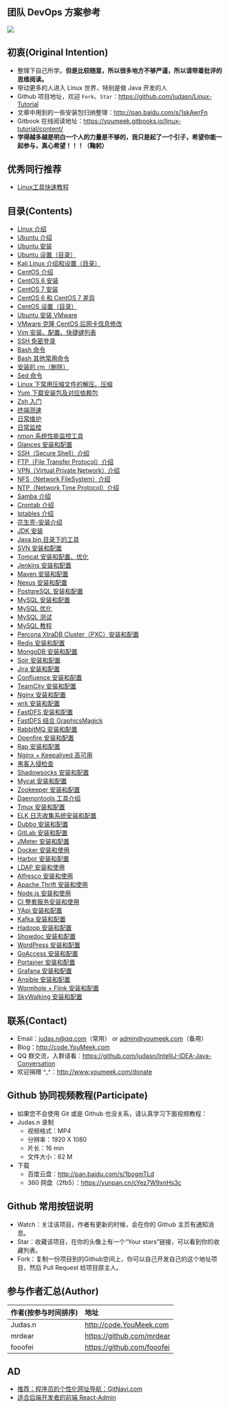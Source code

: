 
## 团队 DevOps 方案参考

<a target="_blank" href="https://coding.net/?utm_source=judasn">
<img id="judasn" src="https://upload-images.jianshu.io/upload_images/12159-e3279861ff8655c9.jpg?imageMogr2/auto-orient/strip%7CimageView2/2/w/1240">
</a>


## 初衷(Original Intention)

- 整理下自己所学。**但是比较随意，所以很多地方不够严谨，所以请带着批评的思维阅读。**
- 带动更多的人进入 Linux 世界，特别是做 Java 开发的人
- Github 项目地址，欢迎 `Fork`、`Star`：<https://github.com/judasn/Linux-Tutorial>
- 文章中用到的一些安装包归纳整理：<http://pan.baidu.com/s/1skAwrFn>
- Gitbook 在线阅读地址：<https://youmeek.gitbooks.io/linux-tutorial/content/>
- **学得越多越是明白一个人的力量是不够的，我只是起了一个引子，希望你能一起参与，真心希望！！！（鞠躬）**

## 优秀同行推荐

- [Linux工具快速教程](http://linuxtools-rst.readthedocs.io/zh_CN/latest/base/index.html)

## 目录(Contents)

- [Linux 介绍](markdown-file/Linux.md)
- [Ubuntu 介绍](markdown-file/Ubuntu.md)
- [Ubuntu 安装](markdown-file/Ubuntu-Install.md)
- [Ubuntu 设置（目录）](markdown-file/ubuntu-settings/ubuntu-settings-toc.md)
- [Kali Linux 介绍和设置（目录）](markdown-file/kali-linux-settings/kali-linux-toc.md)
- [CentOS 介绍](markdown-file/CentOS.md)
- [CentOS 6 安装](markdown-file/CentOS-Install.md)
- [CentOS 7 安装](markdown-file/CentOS-7-Install.md)
- [CentOS 6 和 CentOS 7 差异](markdown-file/CentOS6-and-CentOS7.md)
- [CentOS 设置（目录）](markdown-file/centos-settings/centos-settings-toc.md)
- [Ubuntu 安装 VMware](markdown-file/Ubuntu-Install-VMware.md)
- [VMware 克隆 CentOS 后网卡信息修改](markdown-file/CentOS-Virtual-Machine-Copy-Settings.md)
- [Vim 安装、配置、快捷键列表](markdown-file/Vim-Install-And-Settings.md)
- [SSH 免密登录](markdown-file/SSH-login-without-password.md)
- [Bash 命令](markdown-file/Bash.md)
- [Bash 其他常用命令](markdown-file/Bash-Other-Bash.md)
- [安装的 rm（删除）](markdown-file/shell-safe-rm.md)
- [Sed 命令](markdown-file/Sed.md)
- [Linux 下常用压缩文件的解压、压缩](markdown-file/File-Extract-Compress.md)
- [Yum 下载安装包及对应依赖包](markdown-file/Off-line-Yum-Install.md)
- [Zsh 入门](markdown-file/Zsh.md)
- [终端测速](markdown-file/speedtest.md)
- [日常维护](markdown-file/maintenance.md)
- [日常监控](markdown-file/monitor.md)
- [nmon 系统性能监控工具](markdown-file/Nmon.md)
- [Glances 安装和配置](markdown-file/Glances-Install-And-Settings.md)
- [SSH（Secure Shell）介绍](markdown-file/SSH.md)
- [FTP（File Transfer Protocol）介绍](markdown-file/FTP.md)
- [VPN（Virtual Private Network）介绍](markdown-file/VPN.md)
- [NFS（Network FileSystem）介绍](markdown-file/NFS.md)
- [NTP（Network Time Protocol）介绍](markdown-file/NTP.md)
- [Samba 介绍](markdown-file/Samba.md)
- [Crontab 介绍](markdown-file/Crontab.md)
- [Iptables 介绍](markdown-file/Iptables.md)
- [花生壳-安装介绍](markdown-file/Hsk-Install.md)
- [JDK 安装](markdown-file/JDK-Install.md)
- [Java bin 目录下的工具](markdown-file/Java-bin.md)
- [SVN 安装和配置](markdown-file/SVN-Install-And-Settings.md)
- [Tomcat 安装和配置、优化](markdown-file/Tomcat-Install-And-Settings.md)
- [Jenkins 安装和配置](markdown-file/Jenkins-Install-And-Settings.md)
- [Maven 安装和配置](markdown-file/Maven-Install-And-Settings.md)
- [Nexus 安装和配置](markdown-file/Nexus-Install-And-Settings.md)
- [PostgreSQL 安装和配置](markdown-file/PostgreSQL-Install-And-Settings.md)
- [MySQL 安装和配置](markdown-file/Mysql-Install-And-Settings.md)
- [MySQL 优化](markdown-file/Mysql-Optimize.md)
- [MySQL 测试](markdown-file/Mysql-Test.md)
- [MySQL 教程](markdown-file/Mysql-Tutorial.md)
- [Percona XtraDB Cluster（PXC）安装和配置](markdown-file/PXC-Install-And-Settings.md)
- [Redis 安装和配置](markdown-file/Redis-Install-And-Settings.md)
- [MongoDB 安装和配置](markdown-file/MongoDB-Install-And-Settings.md)
- [Solr 安装和配置](markdown-file/Solr-Install-And-Settings.md)
- [Jira 安装和配置](markdown-file/Jira-Install-And-Settings.md)
- [Confluence 安装和配置](markdown-file/Confluence-Install-And-Settings.md)
- [TeamCity 安装和配置](markdown-file/TeamCity-Install-And-Settings.md)
- [Nginx 安装和配置](markdown-file/Nginx-Install-And-Settings.md)
- [wrk 安装和配置](markdown-file/wrk-Install-And-Settings.md)
- [FastDFS 安装和配置](markdown-file/FastDFS-Install-And-Settings.md)
- [FastDFS 结合 GraphicsMagick](markdown-file/FastDFS-Nginx-Lua-GraphicsMagick.md)
- [RabbitMQ 安装和配置](markdown-file/RabbitMQ-Install-And-Settings.md)
- [Openfire 安装和配置](markdown-file/Openfire-Install-And-Settings.md)
- [Rap 安装和配置](markdown-file/Rap-Install-And-Settings.md)
- [Nginx + Keepalived 高可用](markdown-file/Nginx-Keepalived-Install-And-Settings.md)
- [黑客入侵检查](markdown-file/Was-Hacked.md)
- [Shadowsocks 安装和配置](markdown-file/http://code.youmeek.com/2016/08/19/2016/08/VPS/)
- [Mycat 安装和配置](markdown-file/Mycat-Install-And-Settings.md)
- [Zookeeper 安装和配置](markdown-file/Zookeeper-Install.md)
- [Daemontools 工具介绍](markdown-file/Daemontools.md)
- [Tmux 安装和配置](markdown-file/Tmux-Install-And-Settings.md)
- [ELK 日志收集系统安装和配置](markdown-file/ELK-Install-And-Settings.md)
- [Dubbo 安装和配置](markdown-file/Dubbo-Install-And-Settings.md)
- [GitLab 安装和配置](markdown-file/Gitlab-Install-And-Settings.md)
- [JMeter 安装和配置](markdown-file/JMeter-Install-And-Settings.md)
- [Docker 安装和使用](markdown-file/Docker-Install-And-Usage.md)
- [Harbor 安装和配置](markdown-file/Harbor-Install-And-Usage.md)
- [LDAP 安装和使用](markdown-file/LDAP-Install-And-Settings.md)
- [Alfresco 安装和使用](markdown-file/Alfresco-Install-And-Usage.md)
- [Apache Thrift 安装和使用](markdown-file/Thrift-Install-And-Usage.md)
- [Node.js 安装和使用](markdown-file/Node-Install-And-Usage.md)
- [CI 整套服务安装和使用](markdown-file/CI-Install-And-Usage.md)
- [YApi 安装和配置](markdown-file/YApi-Install-And-Settings.md)
- [Kafka 安装和配置](markdown-file/Kafka-Install-And-Settings.md)
- [Hadoop 安装和配置](markdown-file/Hadoop-Install-And-Settings.md)
- [Showdoc 安装和配置](markdown-file/Showdoc-Install-And-Settings.md)
- [WordPress 安装和配置](markdown-file/WordPress-Install-And-Settings.md)
- [GoAccess 安装和配置](markdown-file/GoAccess-Install-And-Settings.md)
- [Portainer 安装和配置](markdown-file/Portainer-Install-And-Settings.md)
- [Grafana 安装和配置](markdown-file/Grafana-Install-And-Settings.md)
- [Ansible 安装和配置](markdown-file/Ansible-Install-And-Settings.md)
- [Wormhole + Flink 安装和配置](markdown-file/Wormhole-Install-And-Settings.md)
- [SkyWalking 安装和配置](markdown-file/SkyWalking-Install-And-Settings.md)

## 联系(Contact)

- Email：judas.n@qq.com（常用） or admin@youmeek.com（备用）
- Blog：<http://code.YouMeek.com>
- QQ 群交流，入群请看：<https://github.com/judasn/IntelliJ-IDEA-Java-Conversation>
- 欢迎捐赠 ^_^：<http://www.youmeek.com/donate>


## Github 协同视频教程(Participate)

- 如果您不会使用 Git 或是 Github 也没关系，请认真学习下面视频教程：
- Judas.n 录制
    - 视频格式：MP4
    - 分辨率：1920 X 1080
    - 片长：16 min
    - 文件大小：62 M
- 下载
    - 百度云盘：<http://pan.baidu.com/s/1bogmTLd>
    - 360 网盘（2fb5）：<https://yunpan.cn/cYez7W9xnHs3c>

## Github 常用按钮说明

- Watch：关注该项目，作者有更新的时候，会在你的 Github 主页有通知消息。
- Star：收藏该项目，在你的头像上有一个“Your stars”链接，可以看到你的收藏列表。
- Fork：复制一份项目到的Github空间上，你可以自己开发自己的这个地址项目，然后 Pull Request 给项目原主人。 

## 参与作者汇总(Author)

|作者(按参与时间排序)|地址|
|:---------|:---------|
|Judas.n|<http://code.YouMeek.com>|
|mrdear|<https://github.com/mrdear>|
|fooofei|<https://github.com/fooofei>|

## AD

- [推荐：程序员的个性化网址导航：GitNavi.com](http://www.gitnavi.com/u/judasn/)
- [适合后端开发者的前端 React-Admin](https://github.com/satan31415/umi-admin)
